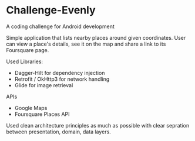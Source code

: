 # Challenge-Evenly
A coding challenge for Android development

Simple application that lists nearby places around given coordinates. User can view a place's details, see it on the map and share a link to its Foursquare page.

Used Libraries:

- Dagger-Hilt for dependency injection
- Retrofit / OkHttp3 for network handling
- Glide for image retrieval

APIs

- Google Maps
- Foursquare Places API

Used clean architecture principles as much as possible with clear sepration between presentation, domain, data layers.
